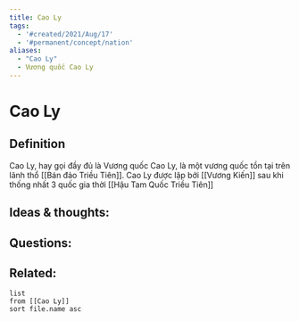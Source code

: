 ```yaml
---
title: Cao Ly
tags:
  - '#created/2021/Aug/17'
  - '#permanent/concept/nation'
aliases: 
  - "Cao Ly"
  - Vương quốc Cao Ly
---
```

# Cao Ly

## Definition
Cao Ly, hay gọi đầy đủ là Vương quốc Cao Ly, là một vương quốc tồn tại trên lãnh thổ [[Bán đảo Triều Tiên]].
Cao Ly được lập bởi [[Vương Kiến]] sau khi thống nhất 3 quốc gia thời [[Hậu Tam Quốc Triều Tiên]]


## Ideas & thoughts:


## Questions:


## Related:
```dataview
list
from [[Cao Ly]]
sort file.name asc
```